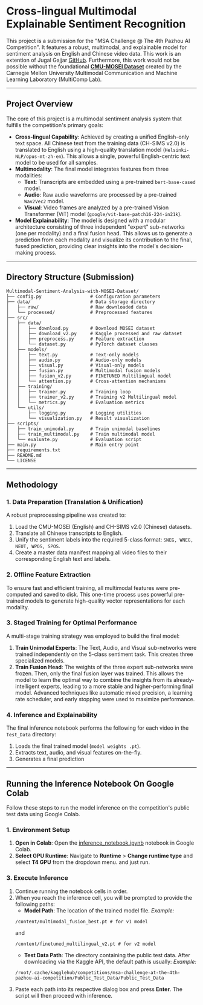 # Cross-lingual Multimodal Explainable Sentiment Recognition

This project is a submission for the "MSA Challenge @ The 4th Pazhou AI Competition". It features a robust, multimodal, and explainable model for sentiment analysis on English and Chinese video data. This work is an extention of Jugal Gajjar [GitHub](https://github.com/JugalGajjar). Furthermore, this work would not be possible without the foundational [**CMU-MOSEI Dataset**](http://multicomp.cs.cmu.edu/resources/cmu-mosei-dataset/) created by the Carnegie Mellon University Multimodal Communication and Machine Learning Laboratory (MultiComp Lab).

---

## Project Overview

The core of this project is a multimodal sentiment analysis system that fulfills the competition's primary goals:

-   **Cross-lingual Capability**: Achieved by creating a unified English-only text space. All Chinese text from the training data (CH-SIMS v2.0) is translated to English using a high-quality translation model (`Helsinki-NLP/opus-mt-zh-en`). This allows a single, powerful English-centric text model to be used for all samples.
-   **Multimodality**: The final model integrates features from three modalities:
    -   **Text**: Transcripts are embedded using a pre-trained `bert-base-cased` model.
    -   **Audio**: Raw audio waveforms are processed by a pre-trained `Wav2Vec2` model.
    -   **Visual**: Video frames are analyzed by a pre-trained Vision Transformer (ViT) model (`google/vit-base-patch16-224-in21k`).
-   **Model Explainability**: The model is designed with a modular architecture consisting of three independent "expert" sub-networks (one per modality) and a final fusion head. This allows us to generate a prediction from each modality and visualize its contribution to the final, fused prediction, providing clear insights into the model's decision-making process.

---

## Directory Structure (Submission)

```
Multimodal-Sentiment-Analysis-with-MOSEI-Dataset/
├── config.py                  # Configuration parameters
├── data/                      # Data storage directory
│   ├── raw/                   # Raw downloaded data
│   └── processed/             # Preprocessed features
├── src/
│   ├── data/
│   │   ├── download.py        # Download MOSEI dataset
│   │   ├── download_v2.py     # Kaggle processed and raw dataset
│   │   ├── preprocess.py      # Feature extraction
│   │   └── dataset.py         # PyTorch dataset classes
│   ├── models/
│   │   ├── text.py            # Text-only models
│   │   ├── audio.py           # Audio-only models
│   │   ├── visual.py          # Visual-only models
│   │   ├── fusion.py          # Multimodal fusion models
│   │   ├── fusion_v2.py       # FINETUNED Multilingual model
│   │   └── attention.py       # Cross-attention mechanisms
│   ├── training/
│   │   ├── trainer.py         # Training loop
│   │   ├── trainer_v2.py      # Training v2 Multilingual model
│   │   └── metrics.py         # Evaluation metrics
│   └── utils/
│       ├── logging.py         # Logging utilities
│       └── visualization.py   # Result visualization
├── scripts/
│   ├── train_unimodal.py      # Train unimodal baselines
│   ├── train_multimodal.py    # Train multimodal model
│   └── evaluate.py            # Evaluation script
├── main.py                    # Main entry point
├── requirements.txt
├── README.md
└── LICENSE
```

---

## Methodology

### 1. Data Preparation (Translation & Unification)

A robust preprocessing pipeline was created to:
1.  Load the CMU-MOSEI (English) and CH-SIMS v2.0 (Chinese) datasets.
2.  Translate all Chinese transcripts to English.
3.  Unify the sentiment labels into the required 5-class format: `SNEG, WNEG, NEUT, WPOS, SPOS`.
4.  Create a master data manifest mapping all video files to their corresponding English text and labels.

### 2. Offline Feature Extraction

To ensure fast and efficient training, all multimodal features were pre-computed and saved to disk. This one-time process uses powerful pre-trained models to generate high-quality vector representations for each modality.

### 3. Staged Training for Optimal Performance

A multi-stage training strategy was employed to build the final model:
1.  **Train Unimodal Experts**: The Text, Audio, and Visual sub-networks were trained independently on the 5-class sentiment task. This creates three specialized models.
2.  **Train Fusion Head**: The weights of the three expert sub-networks were frozen. Then, only the final fusion layer was trained. This allows the model to learn the optimal way to combine the insights from its already-intelligent experts, leading to a more stable and higher-performing final model. Advanced techniques like automatic mixed precision, a learning rate scheduler, and early stopping were used to maximize performance.

### 4. Inference and Explainability

The final inference notebook performs the following for each video in the `Test_Data` directory:
1.  Loads the final trained model (`model weights .pt`).
2.  Extracts text, audio, and visual features on-the-fly.
3.  Generates a final prediction
---


## Running the Inference Notebook On Google Colab

Follow these steps to run the model inference on the competition's public test data using Google Colab.

### 1. Environment Setup

1.  **Open in Colab**: Open the [inference_notebook.ipynb](https://github.com/True-star-580/final_Multimodal-Sentiment-Analysis-with-MOSEI-Dataset/blob/main/inference_notebook.ipynb) notebook in Google Colab.
2.  **Select GPU Runtime**: Navigate to **Runtime** > **Change runtime type** and select **T4 GPU** from the dropdown menu. and just run.


### 3. Execute Inference

1.  Continue running the notebook cells in order.
2.  When you reach the inference cell, you will be prompted to provide the following paths:
    *   **Model Path**: The location of the trained model file.
      *Example:*
      ```
      /content/multimodal_fusion_best.pt # for v1 model
      
      ```
      and
       ```
      /content/finetuned_multilingual_v2.pt # for v2 model 
      ```
    *   **Test Data Path**: The directory containing the public test data. After downloading via the Kaggle API, the default path is usually:
      *Example:*
      ```
      /root/.cache/kagglehub/competitions/msa-challenge-at-the-4th-pazhou-ai-competition/Public_Test_Data/Public_Test_Data
      ```
4.  Paste each path into its respective dialog box and press **Enter**. The script will then proceed with inference.

